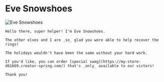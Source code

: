 # Eve Snowshoes

![Eve Snowshoes](/img/castle/evesnowshoes.png)

```
Hello there, super helper! I'm Eve Snowshoes.

The other elves and I are _so_ glad you were able to help recover the rings!

The holidays wouldn't have been the same without your hard work.

If you'd like, you can order [special swag](https://my-store-d61669.creator-spring.com/) that's _only_ available to our victors!

Thank you!
```
